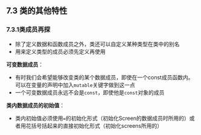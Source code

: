 ## 7.3 类的其他特性

### 7.3.1类成员再探

* 除了定义数据和函数成员之外，类还可以自定义某种类型在类中的别名
* 用来定义类型的成员必须先定义再使用

**可变数据成员**：
* 有时我们会希望能够改变类的某个数据成员，即使在一个const成员函数内。可以在变量的声明中加入`mutable`关键字做到这一点
* 一个可变数据成员永远不会是`const`，即使他是`const`对象的成员

**类内数据成员的初始值**：
* 类内初始值必须使用`=`的初始化形式（初始化Screen的数据成员时所用的）或者用花括号括起来的直接初始化形式（初始化screens所用的）